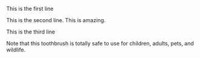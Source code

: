 
This is the first line

This is the second line. This is amazing.

This is the third line

Note that this toothbrush is totally safe to
use for children, adults, pets, and wildlife.
